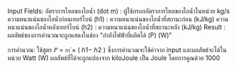 Input Fields:
อัตราการไหลของไอน้ำ (dot m) : ผู้ใช้กรอกอัตราการไหลของไอน้ำในหน่วย kg/s
ความหนาแน่นของไอน้ำก่อนเทอร์ไบน์ (h1) : ความหนาแน่นของไอน้ำที่สถานะก่อน (kJ/kg)
ความหนาแน่นของไอน้ำหลังเทอร์ไบน์ (h2) : ความหนาแน่นของไอน้ำที่สถานะหลัง (kJ/kg)
Result : ผลลัพธ์ของการคำนวณจะถูกแสดงในช่อง "กำลังไฟฟ้าที่ผลิตได้ (P) (W)"

การคำนวณ:
ใช้สูตร 𝑃 = 𝑚˙× ( ℎ1− ℎ2 )
ซึ่งการคำนวณจะใช้ค่าจาก input และผลลัพธ์จะได้ในหน่วย Watt (W)
ผลลัพธ์ที่ได้จะถูกแปลงจาก kiloJoule เป็น Joule โดยการคูณด้วย 1000
